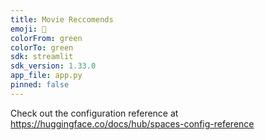 ```yaml
---
title: Movie Reccomends
emoji: 🐠
colorFrom: green
colorTo: green
sdk: streamlit
sdk_version: 1.33.0
app_file: app.py
pinned: false
---
```


Check out the configuration reference at https://huggingface.co/docs/hub/spaces-config-reference

